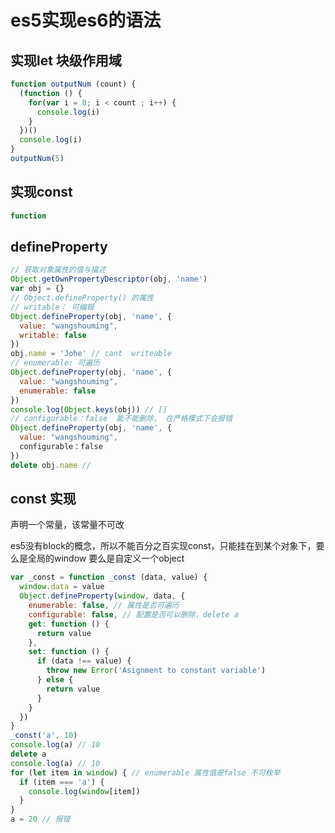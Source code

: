 # es5实现es6的语法

## 实现let 块级作用域

````javascript
function outputNum (count) {
  (function () {
    for(var i = 0; i < count ; i++) {
      console.log(i)
    }
  })()
  console.log(i)
}
outputNum(5)
````
## 实现const 

````javascript
function 
````

## defineProperty

````javascript
// 获取对象属性的值与描述
Object.getOwnPropertyDescriptor(obj, 'name')
var obj = {}
// Object.defineProperty() 的属性 
// writable： 可编辑
Object.defineProperty(obj, 'name', {
  value: "wangshouming",
  writable: false
})
obj.name = 'Johe' // cant  writeable 
// enumerable: 可遍历
Object.defineProperty(obj, 'name', {
  value: "wangshouming",
  enumerable: false
})
console.log(Object.keys(obj)) // []
// configurable：false  能不能删除， 在严格模式下会报错
Object.defineProperty(obj, 'name', {
  value: "wangshouming",
  configurable：false
})
delete obj.name // 
````

## const 实现

声明一个常量，该常量不可改

es5没有block的概念，所以不能百分之百实现const，只能挂在到某个对象下，要么是全局的window 要么是自定义一个object

````javascript
var _const = function _const (data, value) {
  window.data = value
  Object.defineProperty(window, data, {
    enumerable: false, // 属性是否可遍历
    configurable: false, // 配置是否可以删除，delete a
    get: function () {
      return value
    },
    set: function () {
      if (data !== value) {
        throw new Error('Asignment to constant variable')
      } else {
        return value
      }
    }
  })
}
_const('a', 10)
console.log(a) // 10
delete a
console.log(a) // 10  
for (let item in window) { // enumerable 属性值是false 不可枚举
  if (item === 'a') {
    console.log(window[item])
  }
}
a = 20 // 报错
````